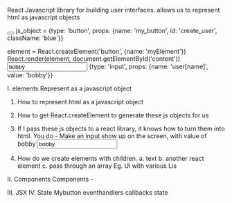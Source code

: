 React
  Javascript library for building user interfaces.
  allows us to represent html as javascript objects

<button name="my_button" id="create_user" class="blue" ></button>
js_object = {type: 'button', props: {name: 'my_button', id: 'create_user', className: 'blue'}}

element = React.createElement('button', {name: 'myElement'})
React.render(element, document.getElementById('content'))
<input type="text" name="user[name]" value="bobby">
{type: 'input', props: {name: 'user[name]', value: 'bobby'}}


I. elements
  Represent as a javascript object
  1. How to represent html as a javascript object

  2. How to get React.createElement to generate these js objects for us


  3. If I pass these js objects to a react library, it knows how to turn them into html.
    You do - Make an input show up on the screen, with value of bobby
    <input type="text" name="name" value="bobby">

  4. How do we create elements with children.
    a. text
    b. another react element
    c. pass through an array
    Eg. Ul with various Lis


II. Components
  Components -

III. JSX
IV. State
  Mybutton
  eventhandlers
  callbacks
  state
